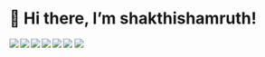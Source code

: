 # 👋 Hi there, I’m shakthishamruth!

<img src = "https://github-readme-stats.vercel.app/api?username=shakthishamruth&show_icons=true&theme=transparent" />


<img src="https://github-readme-stats.vercel.app/api/top-langs/?username=shakthishamruth&layout=compact" />

<img align="left" src="https://img.shields.io/badge/python-3670A0?style=for-the-badge&logo=python&logoColor=ffdd54" />
<img align="left" src="https://img.shields.io/badge/c-%2300599C.svg?style=for-the-badge&logo=c&logoColor=white" />
<img align="left" src="https://img.shields.io/badge/c++-%2300599C.svg?style=for-the-badge&logo=c%2B%2B&logoColor=white" />
<img align="left" src="https://img.shields.io/badge/c%23-%23239120.svg?style=for-the-badge&logo=c-sharp&logoColor=white" />
<img align="left" src="https://img.shields.io/badge/java-%23ED8B00.svg?style=for-the-badge&logo=java&logoColor=white" />
